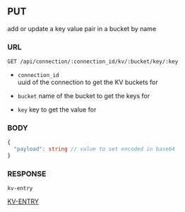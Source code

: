 
## PUT
add or update a key value pair in a bucket by name


### URL
```
GET /api/connection/:connection_id/kv/:bucket/key/:key
```
- `connection_id`  
uuid of the connection to get the KV buckets for

- `bucket`
name of the bucket to get the keys for

- `key`
key to get the value for


### BODY
```typescript
{
  "payload": string // value to set encoded in base64
}
```

### RESPONSE
```
kv-entry
```
[KV-ENTRY](./def/entry.md)


